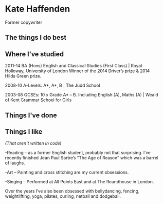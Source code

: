 # Kate Haffenden

Former copywriter




## The things I do best ##



## Where I've studied ##

2011-14 BA (Hons) English and Classical Studies (First Class) | Royal Holloway, University of London
Winner of the 2014 Driver’s prize & 2014 Hilda Green prize.

2008-10 A-Levels: A*, A*, B | The Judd School

2003-08 GCSEs: 10 x Grade A* – B. Including English (A), Maths (A) | Weald of Kent Grammar School for Girls


## Things I've done ##



## Things I like ##
*(That aren't written in code)*

-Reading – as a former English student, probably not that surprising. I’ve recently finished Jean Paul Sartre’s “The Age of Reason” which  was a barrel of laughs. 

-Art – Painting and cross stitching are my current obsessions. 

-Singing – Performed at All Points East and at The Roundhouse in London. 

Over the years I’ve also been obsessed with bellydancing, fencing, weightlifting, yoga, pilates, curling, netball and dodgeball.

